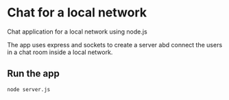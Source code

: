 # Chat for a local network

Chat application for a local network using node.js

The app uses express and sockets to create a server abd connect the users in a chat room inside a local network.

## Run the app
```
node server.js
```

